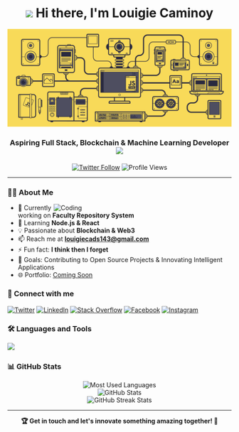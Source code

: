 <h1 align="center">
  <img src="https://media.giphy.com/media/hvRJCLFzcasrR4ia7z/giphy.gif" width="30px"/> 
  Hi there, I'm Louigie Caminoy
</h1>

<div align="center">
  <img src="https://raw.githubusercontent.com/muhammadnurulahsan/muhammadnurulahsan/main/ahsan.gif" alt="banner" width="800"/>
</div>

<h3 align="center">
  Aspiring Full Stack, Blockchain & Machine Learning Developer
  <img src="https://media.giphy.com/media/WUlplcMpOCEmTGBtBW/giphy.gif" width="30">
</h3>

<p align="center">
  <a href="https://twitter.com/louie_owe"><img src="https://img.shields.io/twitter/follow/louie_owe?logo=twitter&style=for-the-badge" alt="Twitter Follow"/></a>
  <img src="https://komarev.com/ghpvc/?username=louiecads&style=for-the-badge&color=blue" alt="Profile Views"/>
</p>

---

### 👨‍💻 About Me

<img align="right" alt="Coding" width="400" src="https://camo.githubusercontent.com/4d9f5ecceb711eec6e2018f38a5677dc657c9738d4a65ba3b928c41c0a45b439/68747470733a2f2f6d69726f2e6d656469756d2e636f6d2f6d61782f313336302f302a37513379765349765f7430696f4a2d5a2e676966">

- 🔭 Currently working on **Faculty Repository System**
- 🌱 Learning **Node.js & React**
- 💡 Passionate about **Blockchain & Web3**
- 📫 Reach me at **louigiecads143@gmail.com**
- ⚡ Fun fact: **I think then I forget**
- 🎯 Goals: Contributing to Open Source Projects & Innovating Intelligent Applications
- 🌐 Portfolio: [Coming Soon](#)

### 🤝 Connect with me

<p align="left">
  <a href="https://twitter.com/louie_owe" target="_blank"><img align="center" src="https://raw.githubusercontent.com/rahuldkjain/github-profile-readme-generator/master/src/images/icons/Social/twitter.svg" alt="Twitter" height="30" width="40" /></a>
  <a href="https://linkedin.com/in/louie1221" target="_blank"><img align="center" src="https://raw.githubusercontent.com/rahuldkjain/github-profile-readme-generator/master/src/images/icons/Social/linked-in-alt.svg" alt="LinkedIn" height="30" width="40" /></a>
  <a href="https://stackoverflow.com/users/17355629" target="_blank"><img align="center" src="https://raw.githubusercontent.com/rahuldkjain/github-profile-readme-generator/master/src/images/icons/Social/stack-overflow.svg" alt="Stack Overflow" height="30" width="40" /></a>
  <a href="https://fb.com/louielocktorius21" target="_blank"><img align="center" src="https://raw.githubusercontent.com/rahuldkjain/github-profile-readme-generator/master/src/images/icons/Social/facebook.svg" alt="Facebook" height="30" width="40" /></a>
  <a href="https://instagram.com/louie.21_" target="_blank"><img align="center" src="https://raw.githubusercontent.com/rahuldkjain/github-profile-readme-generator/master/src/images/icons/Social/instagram.svg" alt="Instagram" height="30" width="40" /></a>
</p>

### 🛠️ Languages and Tools

<p align="left">
  <img src="https://skillicons.dev/icons?i=cpp,java,html,css,figma,js,php,mysql,git,cs,nodejs,express,react&perline=7" />
</p>

### 📊 GitHub Stats

<div align="center">
  <img src="https://github-readme-stats.vercel.app/api/top-langs?username=louiecads&show_icons=true&locale=en&layout=compact&theme=radical" alt="Most Used Languages" />
</div>

<div align="center">
  <img src="https://github-readme-stats.vercel.app/api?username=louiecads&show_icons=true&locale=en&theme=radical" alt="GitHub Stats" />
</div>

<div align="center">
  <img src="https://github-readme-streak-stats.herokuapp.com/?user=louiecads&theme=radical" alt="GitHub Streak Stats" />
</div>

---

<div align="center">
  <b>🏆 Get in touch and let's innovate something amazing together! 🚀</b>
</div>
